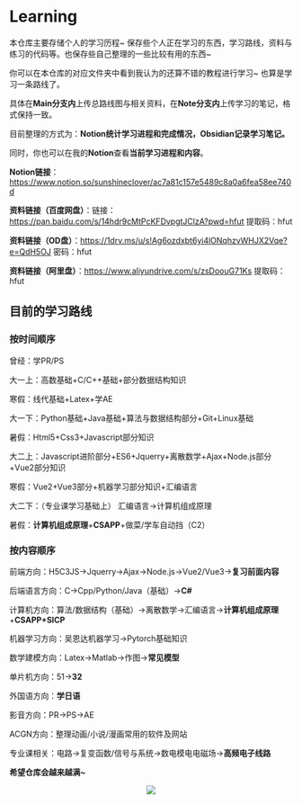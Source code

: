 # Learning
本仓库主要存储个人的学习历程~ 保存些个人正在学习的东西，学习路线，资料与练习的代码等。也保存些自己整理的一些比较有用的东西~ 

你可以在本仓库的对应文件夹中看到我认为的还算不错的教程进行学习~ 也算是学习一条路线了。

具体在**Main分支内**上传总路线图与相关资料，在**Note分支内**上传学习的笔记，格式保持一致。

目前整理的方式为：**Notion统计学习进程和完成情况，Obsidian记录学习笔记。**

同时，你也可以在我的**Notion**查看**当前学习进程和内容**。

**Notion链接**：https://www.notion.so/sunshineclover/ac7a81c157e5489c8a0a6fea58ee740d

**资料链接（百度网盘）**：链接：https://pan.baidu.com/s/14hdr9cMtPcKFDvpgtJClzA?pwd=hfut 提取码：hfut 

**资料链接（OD盘）**：https://1drv.ms/u/s!Ag6ozdxbt6yi4lONqhzvWHJX2Vqe?e=QdH5OJ  密码：hfut

**资料链接（阿里盘）**：https://www.aliyundrive.com/s/zsDoouG71Ks 提取码：hfut




## 目前的学习路线

### 按时间顺序

曾经：学PR/PS

大一上：高数基础+C/C++基础+部分数据结构知识

寒假：线代基础+Latex+学AE

大一下：Python基础+Java基础+算法与数据结构部分+Git+Linux基础

暑假：Html5+Css3+Javascript部分知识

大二上：Javascript进阶部分+ES6+Jquerry+离散数学+Ajax+Node.js部分+Vue2部分知识

寒假：Vue2+Vue3部分+机器学习部分知识+汇编语言

大二下：（专业课学习基础上） 汇编语言->计算机组成原理

暑假：**计算机组成原理**+**CSAPP**+做菜/学车自动挡（C2）

### 按内容顺序

前端方向：H5C3JS->Jquerry->Ajax->Node.js->Vue2/Vue3->**复习前面内容**

后端语言方向：C->Cpp/Python/Java（基础）->**C#**

计算机方向：算法/数据结构（基础）->离散数学->汇编语言->**计算机组成原理**+**CSAPP+SICP**

机器学习方向：吴恩达机器学习->Pytorch基础知识

数学建模方向：Latex->Matlab->作图->**常见模型**

单片机方向：51->**32**

外国语方向：**学日语**

影音方向：PR->PS->AE

ACGN方向：整理动画/小说/漫画常用的软件及网站

专业课相关：电路->复变函数/信号与系统->数电模电电磁场->**高频电子线路**

**希望仓库会越来越满~**

<div style="text-align:center"><img src="https://i.ibb.co/gmhq0Rk/illust-87053561-20220320-160245.png" /></div>

